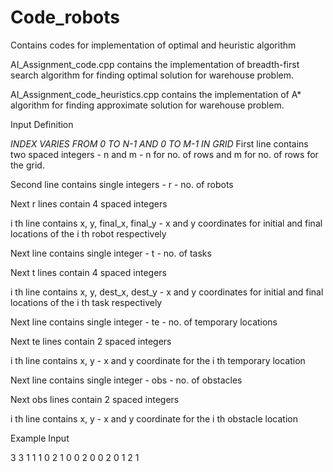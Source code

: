 # Code_robots
Contains codes for implementation of optimal and heuristic algorithm 

AI_Assignment_code.cpp contains the implementation of breadth-first search algorithm for finding optimal solution for warehouse problem.

AI_Assignment_code_heuristics.cpp contains the implementation of A* algorithm for finding approximate solution for warehouse problem.

Input Definition

*INDEX VARIES FROM 0 TO N-1 AND 0 TO M-1 IN GRID*
First line contains two spaced integers - n and m - n for no. of rows and m for no. of rows for the grid.

Second line contains single integers - r - no. of robots

Next r lines contain 4 spaced integers

i th line contains x, y, final_x, final_y - x and y coordinates for initial and final locations of the i th robot respectively

Next line contains single integer - t - no. of tasks

Next t lines contain 4 spaced integers

i th line contains x, y, dest_x, dest_y - x and y coordinates for initial and final locations of the i th task respectively

Next line contains single integer - te - no. of temporary locations

Next te lines contain 2 spaced integers

i th line contains x, y - x and y coordinate for the i th temporary location

Next line contains single integer - obs - no. of obstacles

Next obs lines contain 2 spaced integers

i th line contains x, y - x and y coordinate for the i th obstacle location

Example Input

3 3
1
1 1 0 2
1
0 0 2 0
0
2
0 1 2 1



